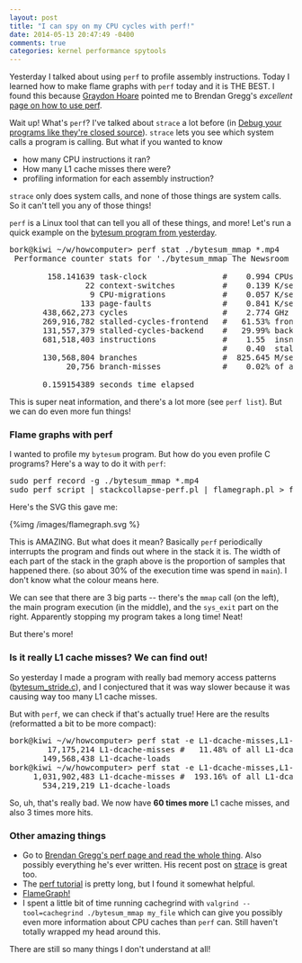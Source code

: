 ```yaml
---
layout: post
title: "I can spy on my CPU cycles with perf!"
date: 2014-05-13 20:47:49 -0400
comments: true
categories: kernel performance spytools
---
```


Yesterday I talked about using `perf` to profile assembly
instructions. Today I learned how to make flame graphs with `perf`
today and it is THE BEST. I found this because
[Graydon Hoare](https://twitter.com/graydon_moz) pointed me to Brendan
Gregg's *excellent*
[page on how to use perf](http://www.brendangregg.com/perf.html).

Wait up! What's `perf`? I've talked about `strace` a lot before (in
[Debug your programs like they're closed source](http://jvns.ca/blog/2014/04/20/debug-your-programs-like-theyre-closed-source/)).
`strace` lets you see which system calls a program is calling. But
what if you wanted to know

* how many CPU instructions it ran?
* How many L1 cache misses there were?
* profiling information for each assembly instruction?

`strace` only does system calls, and none of those things are system
calls. So it can't tell you any of those things!

<!-- more -->

`perf` is a Linux tool that can tell you all of these things, and
more! Let's run a quick example on the
[bytesum program from yesterday](http://jvns.ca/blog/2014/05/12/computers-are-fast/).

<pre>
bork@kiwi ~/w/howcomputer> perf stat ./bytesum_mmap *.mp4
 Performance counter stats for './bytesum_mmap The Newsroom S01E04.mp4':

        158.141639 task-clock                #    0.994 CPUs utilized          
                22 context-switches          #    0.139 K/sec                  
                 9 CPU-migrations            #    0.057 K/sec                  
               133 page-faults               #    0.841 K/sec                  
       438,662,273 cycles                    #    2.774 GHz                     [82.43%]
       269,916,782 stalled-cycles-frontend   #   61.53% frontend cycles idle    [82.38%]
       131,557,379 stalled-cycles-backend    #   29.99% backend  cycles idle    [66.66%]
       681,518,403 instructions              #    1.55  insns per cycle        
                                             #    0.40  stalled cycles per insn [84.88%]
       130,568,804 branches                  #  825.645 M/sec                   [84.85%]
            20,756 branch-misses             #    0.02% of all branches         [83.68%]

       0.159154389 seconds time elapsed
</pre>

This is super neat information, and there's a lot more (see `perf
list`). But we can do even more fun things!

### Flame graphs with perf

I wanted to profile my `bytesum` program. But how do you even profile
C programs? Here's a way to do it with `perf`:

<pre>
sudo perf record -g ./bytesum_mmap *.mp4
sudo perf script | stackcollapse-perf.pl | flamegraph.pl > flamegraph.svg
</pre>

Here's the SVG this gave me:

{%img /images/flamegraph.svg %}

This is AMAZING. But what does it mean? Basically `perf` periodically
interrupts the program and finds out where in the stack it is. The
width of each part of the stack in the graph above is the proportion
of samples that happened there. (so about 30% of the execution time
was spend in `main`). I don't know what the colour means here.

We can see that there are 3 big parts -- there's the `mmap` call (on
the left), the main program execution (in the middle), and the
`sys_exit` part on the right. Apparently stopping my program takes a
long time! Neat!

But there's more!


### Is it really L1 cache misses? We can find out!

So yesterday I made a program with really bad memory access patterns
([bytesum_stride.c](https://github.com/jvns/howcomputer/blob/master/bytesum_stride.c)),
and I conjectured that it was way slower because it was causing way
too many L1 cache misses.

But with `perf`, we can check if that's actually true! Here are the
results (reformatted a bit to be more compact):

<pre>
bork@kiwi ~/w/howcomputer> perf stat -e L1-dcache-misses,L1-dcache-loads ./bytesum_mmap *.mp4
        17,175,214 L1-dcache-misses #   11.48% of all L1-dcache hits  
       149,568,438 L1-dcache-loads
bork@kiwi ~/w/howcomputer> perf stat -e L1-dcache-misses,L1-dcache-loads ./bytesum_stride *.mp4 1000
     1,031,902,483 L1-dcache-misses #  193.16% of all L1-dcache hits  
       534,219,219 L1-dcache-loads
</pre>

So, uh, that's really bad. We now have **60 times more** L1 cache
misses, and also 3 times more hits.

### Other amazing things

* Go to
  [Brendan Gregg's perf page and read the whole thing](http://www.brendangregg.com/perf.html).
  Also possibly everything he's ever written. His recent post on
  [strace](http://www.brendangregg.com/blog/2014-05-11/strace-wow-much-syscall.html)
  is great too.
* The [perf tutorial](https://perf.wiki.kernel.org/index.php/Tutorial)
  is pretty long, but I found it somewhat helpful.
* [FlameGraph!](https://github.com/brendangregg/FlameGraph)
* I spent a little bit of time running cachegrind with
  `valgrind --tool=cachegrind ./bytesum_mmap my_file`
  which can give you possibly even more information about CPU caches
  than `perf` can. Still haven't totally wrapped my head around this.

There are still so many things I don't understand at all!

